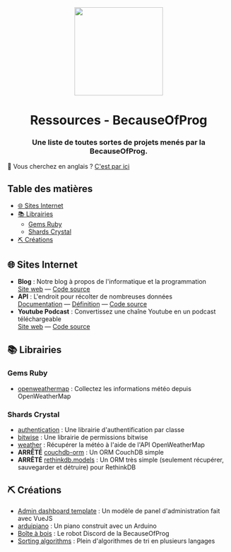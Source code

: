 <div align="center">
  <img src="https://cdn.becauseofprog.fr/v2/sites/becauseofprog.fr/assets/logos/bop.svg" width="200" />
  <h1>Ressources - BecauseOfProg</h1>
  <h3>Une liste de toutes sortes de projets menés par la BecauseOfProg.</h3>
</div>

🍵 Vous cherchez en anglais ? [C'est par ici](README.md)

## Table des matières

- [🌐 Sites Internet](#-sites-internet)
- [📚 Librairies](#-librairies)
  - [Gems Ruby](#gems-ruby)
  - [Shards Crystal](#shards-crystal)
- [⛏ Créations](#-créations)

## 🌐 Sites Internet

- **Blog** : Notre blog à propos de l'informatique et la programmation  
  [Site web](https://becauseofprog.fr) &mdash; [Code source](https://github.com/BecauseOfProg/blog)
- **API** : L'endroit pour récolter de nombreuses données  
  [Documentation](https://github.com/BecauseOfProg/api-docs) &mdash; [Définition](https://github.com/BecauseOfProg/api-definition) &mdash; [Code source](https://github.com/BecauseOfProg/api)
- **Youtube Podcast** : Convertissez une chaîne Youtube en un podcast téléchargeable  
  [Site web](https://podcast.becauseofprog.fr) &mdash; [Code source](https://github.com/BecauseOfProg/yt-podcast)

## 📚 Librairies

### Gems Ruby

- [openweathermap](https://github.com/BecauseOfProg/openweathermap-ruby) : Collectez les informations météo depuis OpenWeatherMap

### Shards Crystal

- [authentication](https://github.com/BecauseOfProg/authentication) : Une librairie d'authentification par classe 
- [bitwise](https://github.com/BecauseOfProg/bitwise) : Une librairie de permissions bitwise
- [weather](https://github.com/BecauseOfProg/crystal-weather) : Récupérer la météo à l'aide de l'API OpenWeatherMap
- **ARRÊTÉ** [couchdb-orm](https://github.com/BecauseOfProg/couchdb-orm) : Un ORM CouchDB simple
- **ARRÊTÉ** [rethinkdb.models](https://github.com/BecauseOfProg/rethinkdb.models) : Un ORM très simple (seulement récupérer, sauvegarder et détruire) pour RethinkDB

## ⛏ Créations

- [Admin dashboard template](https://github.com/BecauseOfProg/admin-dashboard-template) : Un modèle de panel d'administration fait avec VueJS
- [arduipiano](https://github.com/BecauseOfProg/arduipiano) : Un piano construit avec un Arduino
- [Boîte à bois](https://github.com/BecauseOfProg/boite-a-bois) : Le robot Discord de la BecauseOfProg
- [Sorting algorithms](https://github.com/BecauseOfProg/sorting-algorithms) : Plein d'algorithmes de tri en plusieurs langages
